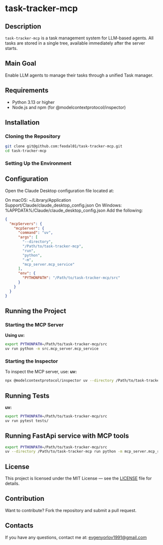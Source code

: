 # task-tracker-mcp

## Description
`task-tracker-mcp` is a task management system for LLM-based agents. All tasks are stored in a single tree, available immediately after the server starts.

## Main Goal
Enable LLM agents to manage their tasks through a unified Task manager.

## Requirements
- Python 3.13 or higher
- Node.js and npm (for @modelcontextprotocol/inspector)

## Installation

### Cloning the Repository
```bash
git clone git@github.com:feodal01/task-tracker-mcp.git
cd task-tracker-mcp
```

### Setting Up the Environment

## Configuration
Open the Claude Desktop configuration file located at:

On macOS: ~/Library/Application Support/Claude/claude_desktop_config.json
On Windows: %APPDATA%/Claude/claude_desktop_config.json
Add the following:
```json
{
  "mcpServers": {
    "mcpServer": {
      "command": "uv",
      "args": [
        "--directory", 
        "/Path/to/task-tracker-mcp", 
        "run",
        "python",
        "-m",
        "mcp_server.mcp_service"
      ],
      "env": {
        "PYTHONPATH": "/Path/to/task-tracker-mcp/src"
      }
    }
  }
}
```

## Running the Project

### Starting the MCP Server

**Using uv:**
```bash
export PYTHONPATH=/Path/to/task-tracker-mcp/src
uv run python -m src.mcp_server.mcp_service
```

### Starting the Inspector
To inspect the MCP server, use:
**uv:**
```bash
npx @modelcontextprotocol/inspector uv --directory /Path/to/task-tracker-mcp run python -m mcp_server.mcp_service 
```

## Running Tests

**uv:**
```bash
export PYTHONPATH=/Path/to/task-tracker-mcp/src
uv run pytest tests/
```

## Running FastApi service with MCP tools

```bash
export PYTHONPATH=/Path/to/task-tracker-mcp/src
uv --directory /Path/to/task-tracker-mcp run python -m mcp_server.mcp_rest_service
```

## License
This project is licensed under the MIT License — see the [LICENSE](LICENSE) file for details.

## Contribution
Want to contribute? Fork the repository and submit a pull request.

## Contacts
If you have any questions, contact me at: evgenyorlov1991@gmail.com
